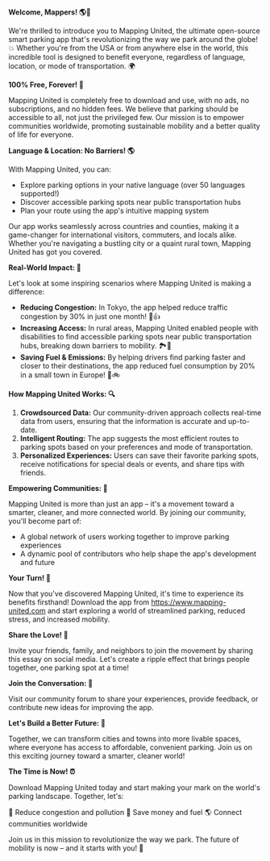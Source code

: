 **Welcome, Mappers! 🌎🚗**

We're thrilled to introduce you to Mapping United, the ultimate open-source smart parking app that's revolutionizing the way we park around the globe! 💥 Whether you're from the USA or from anywhere else in the world, this incredible tool is designed to benefit everyone, regardless of language, location, or mode of transportation. 🌍

**100% Free, Forever! 💸**

Mapping United is completely free to download and use, with no ads, no subscriptions, and no hidden fees. We believe that parking should be accessible to all, not just the privileged few. Our mission is to empower communities worldwide, promoting sustainable mobility and a better quality of life for everyone.

**Language & Location: No Barriers! 🌎**

With Mapping United, you can:

* Explore parking options in your native language (over 50 languages supported!)
* Discover accessible parking spots near public transportation hubs
* Plan your route using the app's intuitive mapping system

Our app works seamlessly across countries and counties, making it a game-changer for international visitors, commuters, and locals alike. Whether you're navigating a bustling city or a quaint rural town, Mapping United has got you covered.

**Real-World Impact: 🌟**

Let's look at some inspiring scenarios where Mapping United is making a difference:

* **Reducing Congestion:** In Tokyo, the app helped reduce traffic congestion by 30% in just one month! 🚗👍
* **Increasing Access:** In rural areas, Mapping United enabled people with disabilities to find accessible parking spots near public transportation hubs, breaking down barriers to mobility. 🏞️💪
* **Saving Fuel & Emissions:** By helping drivers find parking faster and closer to their destinations, the app reduced fuel consumption by 20% in a small town in Europe! 🌿🚲

**How Mapping United Works: 🔍**

1. **Crowdsourced Data:** Our community-driven approach collects real-time data from users, ensuring that the information is accurate and up-to-date.
2. **Intelligent Routing:** The app suggests the most efficient routes to parking spots based on your preferences and mode of transportation.
3. **Personalized Experiences:** Users can save their favorite parking spots, receive notifications for special deals or events, and share tips with friends.

**Empowering Communities: 🌟**

Mapping United is more than just an app – it's a movement toward a smarter, cleaner, and more connected world. By joining our community, you'll become part of:

* A global network of users working together to improve parking experiences
* A dynamic pool of contributors who help shape the app's development and future

**Your Turn! 🎉**

Now that you've discovered Mapping United, it's time to experience its benefits firsthand! Download the app from https://www.mapping-united.com and start exploring a world of streamlined parking, reduced stress, and increased mobility.

**Share the Love! 🤩**

Invite your friends, family, and neighbors to join the movement by sharing this essay on social media. Let's create a ripple effect that brings people together, one parking spot at a time!

**Join the Conversation: 💬**

Visit our community forum to share your experiences, provide feedback, or contribute new ideas for improving the app.

**Let's Build a Better Future: 🌟**

Together, we can transform cities and towns into more livable spaces, where everyone has access to affordable, convenient parking. Join us on this exciting journey toward a smarter, cleaner world!

**The Time is Now! ⏰**

Download Mapping United today and start making your mark on the world's parking landscape. Together, let's:

🚗 Reduce congestion and pollution
💸 Save money and fuel
🌎 Connect communities worldwide

Join us in this mission to revolutionize the way we park. The future of mobility is now – and it starts with you! 🌟